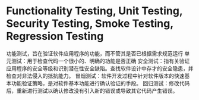 #  Functionality Testing, Unit Testing, Security Testing, Smoke Testing, Regression Testing

功能测试，旨在验证软件应用程序的功能，而不管其是否已根据需求规范运行
单元测试：用于检查代码一个很小的、明确的功能是否正确
安全测试：指有关验证应用程序的安全等级和识别潜在性安全缺陷。查找软件设计中存才的安全隐患，并检查对非法侵入的抵抗能力。
冒烟测试：软件开发过程中针对软件版本的快速基本功能验证策略，是对软件基本功能进行确认验证的手段。
回归测试：修改代码后，重新进行测试以确认修改没有引入新的错误或导致其它代码产生错误。
